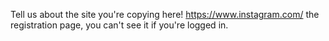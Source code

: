 Tell us about the site you're copying here!
https://www.instagram.com/ the registration page, you can't see it if you're logged in.
